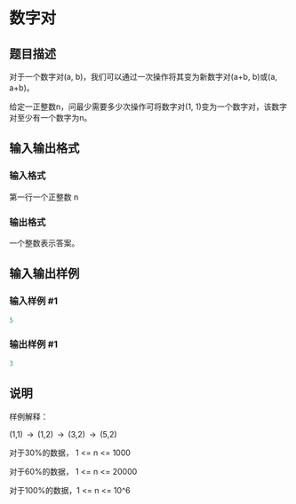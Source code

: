 # 数字对

## 题目描述

对于一个数字对(a, b)，我们可以通过一次操作将其变为新数字对(a+b, b)或(a, a+b)。

给定一正整数n，问最少需要多少次操作可将数字对(1, 1)变为一个数字对，该数字对至少有一个数字为n。

## 输入输出格式

### 输入格式

第一行一个正整数 n

### 输出格式

一个整数表示答案。

## 输入输出样例

### 输入样例 #1

```cpp
5
```


### 输出样例 #1

```cpp
3
```


## 说明

样例解释：

(1,1)  →  (1,2)  →  (3,2)  →  (5,2)

对于30%的数据， 1 <= n <= 1000

对于60%的数据， 1 <= n <= 20000

对于100%的数据，1 <= n <= 10^6

